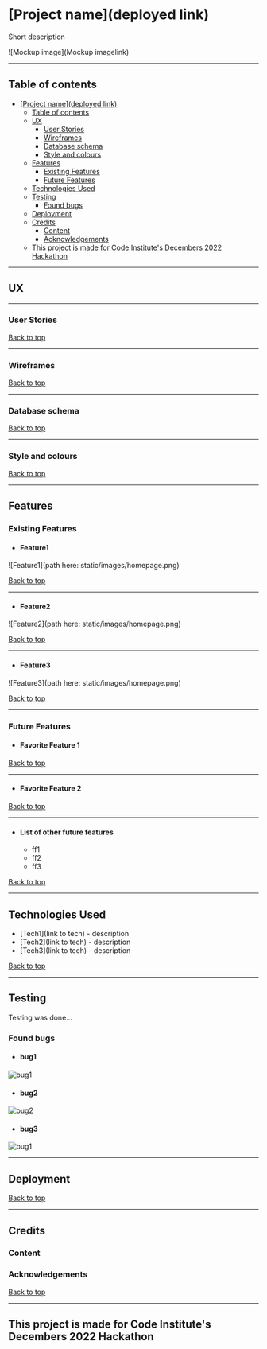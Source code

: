 # [Project name](deployed link)

Short description

![Mockup image](Mockup imagelink)

---

## Table of contents

- [\[Project name\](deployed link)](#project-namedeployed-link)
  - [Table of contents](#table-of-contents)
  - [UX](#ux)
    - [User Stories](#user-stories)
    - [Wireframes](#wireframes)
    - [Database schema](#database-schema)
    - [Style and colours](#style-and-colours)
  - [Features](#features)
    - [Existing Features](#existing-features)
    - [Future Features](#future-features)
  - [Technologies Used](#technologies-used)
  - [Testing](#testing)
    - [Found bugs](#found-bugs)
  - [Deployment](#deployment)
  - [Credits](#credits)
    - [Content](#content)
    - [Acknowledgements](#acknowledgements)
  - [This project is made for Code Institute's Decembers 2022 Hackathon](#this-project-is-made-for-code-institutes-decembers-2022-hackathon)

---

## UX

---

### User Stories

[Back to top](#Table-of-contents)

---

### Wireframes

[Back to top](#Table-of-contents)

---

### Database schema

[Back to top](#Table-of-contents)

---

### Style and colours

[Back to top](#Table-of-contents)

---

## Features

### Existing Features

- #### Feature1

![Feature1](path here: static/images/homepage.png)

[Back to top](#Table-of-contents)

---

- #### Feature2

![Feature2](path here: static/images/homepage.png)

[Back to top](#Table-of-contents)

---

- #### Feature3

![Feature3](path here: static/images/homepage.png)

[Back to top](#Table-of-contents)

---

### Future Features

- #### Favorite Feature 1

[Back to top](#Table-of-contents)

---

- #### Favorite Feature 2

[Back to top](#Table-of-contents)

---

- #### List of other future features

  - ff1
  - ff2
  - ff3

[Back to top](#Table-of-contents)

---

## Technologies Used

- [Tech1](link to tech) - description
- [Tech2](link to tech) - description
- [Tech3](link to tech) - description

[Back to top](#Table-of-contents)

---

## Testing

Testing was done...

### Found bugs

- #### bug1

![bug1](img/bug1)

- #### bug2

![bug2](img/bug2)

- #### bug3

![bug1](img/bug3)

---

## Deployment

[Back to top](#Table-of-contents)

---

## Credits

### Content

### Acknowledgements

[Back to top](#Table-of-contents)

---

## This project is made for Code Institute's Decembers 2022 Hackathon